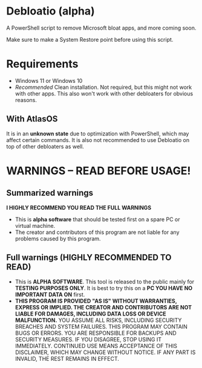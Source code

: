 # Debloatio (alpha)
A PowerShell script to remove Microsoft bloat apps, and more coming soon.

Make sure to make a System Restore point before using this script.

# Requirements
* Windows 11 or Windows 10
* *Recommended* Clean installation. Not required, but this might not work with other apps. This also won't work with other debloaters for obvious reasons.

## With AtlasOS
It is in an **unknown state** due to optimization with PowerShell, which may affect certain commands. It is also not recommended to use Debloatio on top of other debloaters as well. 

# WARNINGS – READ BEFORE USAGE!
## Summarized warnings
**I HIGHLY RECOMMEND YOU READ THE FULL WARNINGS**
* This is **alpha software** that should be tested first on a spare PC or virtual machine.
* The creator and contributors of this program are not liable for any problems caused by this program.

## Full warnings (HIGHLY RECOMMENDED TO READ)
* This is **ALPHA SOFTWARE**. This tool is released to the public mainly for **TESTING PURPOSES ONLY**. It is best to try this on a **PC YOU HAVE NO IMPORTANT DATA ON** first.
* **THIS PROGRAM IS PROVIDED "AS IS" WITHOUT WARRANTIES, EXPRESS OR IMPLIED. THE CREATOR AND CONTRIBUTORS ARE NOT LIABLE FOR DAMAGES, INCLUDING DATA LOSS OR DEVICE MALFUNCTION.** YOU ASSUME ALL RISKS, INCLUDING SECURITY BREACHES AND SYSTEM FAILURES. THIS PROGRAM MAY CONTAIN BUGS OR ERRORS. YOU ARE RESPONSIBLE FOR BACKUPS AND SECURITY MEASURES. IF YOU DISAGREE, STOP USING IT IMMEDIATELY. CONTINUED USE MEANS ACCEPTANCE OF THIS DISCLAIMER, WHICH MAY CHANGE WITHOUT NOTICE. IF ANY PART IS INVALID, THE REST REMAINS IN EFFECT.